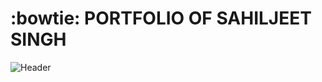 # :bowtie: PORTFOLIO OF SAHILJEET SINGH

![Header](https://singhvisuals.com/mail/letterhead-2400px.png)